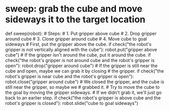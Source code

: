 

# sweep: grab the cube and move sideways it to the target location
def sweep(robot):
    # Steps:
    #  1. Put gripper above cube
    #  2. Drop gripper around cube
    #  3. Close gripper around cube
    #  4. Move cube to goal sideways 
    # First, put the gripper above the cube.
    if check("the robot's gripper is not vertically aligned with the cube"):
        robot.put("gripper above cube")
    # If the gripper isn't around the cube, put it around the cube.
    if check("the robot's gripper is not around cube and the robot's gripper is open"):
        robot.drop("gripper around cube")
    # If the gripper is still near the cube and open, maybe we can grab it by closing
    # the gripper.
    if check("the robot's gripper is near cube and the robot's gripper is open"):
        robot.close("gripper around cube")
    # We closed the gripper, and the cube is still near the gripper, so maybe we
    # grabbed it.
    # Try to move the cube to the goal by moving the gripper sideways.
    # If we didn't grab it, we'll just go back to an earlier step.
    if check("the robot's gripper is above cube and the robot's gripper is closed"):
        robot.slide("cube to goal sideways")
